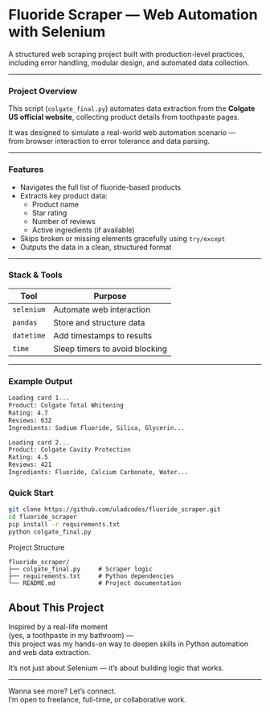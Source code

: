 # Fluoride Scraper — Web Automation with Selenium

A structured web scraping project built with production-level practices, including error handling, modular design, and automated data collection.

---

### Project Overview

This script (`colgate_final.py`) automates data extraction from the **Colgate US official website**, collecting product details from toothpaste pages.

It was designed to simulate a real-world web automation scenario —  
from browser interaction to error tolerance and data parsing.

---

### Features

- Navigates the full list of fluoride-based products
- Extracts key product data:
  - Product name  
  - Star rating  
  - Number of reviews  
  - Active ingredients (if available)
- Skips broken or missing elements gracefully using `try/except`
- Outputs the data in a clean, structured format

---

### Stack & Tools

| Tool        | Purpose                        |
|-------------|--------------------------------|
| `selenium`  | Automate web interaction       |
| `pandas`    | Store and structure data       |
| `datetime`  | Add timestamps to results      |
| `time`      | Sleep timers to avoid blocking |

---

### Example Output

```bash
Loading card 1...
Product: Colgate Total Whitening  
Rating: 4.7  
Reviews: 632  
Ingredients: Sodium Fluoride, Silica, Glycerin...

Loading card 2...
Product: Colgate Cavity Protection  
Rating: 4.5  
Reviews: 421  
Ingredients: Fluoride, Calcium Carbonate, Water...
```
### Quick Start

```bash
git clone https://github.com/uladcodes/fluoride_scraper.git
cd fluoride_scraper
pip install -r requirements.txt
python colgate_final.py
```
Project Structure
```
fluoride_scraper/
├── colgate_final.py     # Scraper logic
├── requirements.txt     # Python dependencies
└── README.md            # Project documentation
```
## About This Project

Inspired by a real-life moment  
(yes, a toothpaste in my bathroom) —  
this project was my hands-on way to deepen skills in Python automation and web data extraction.

It’s not just about Selenium — it’s about building logic that works.

---

Wanna see more? Let’s connect.  
I’m open to freelance, full-time, or collaborative work.
